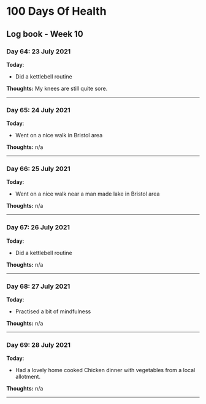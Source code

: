# 100 Days Of Health

## Log book - Week 10

### Day 64: 23 July 2021

**Today**:

* Did a kettlebell routine

**Thoughts:** My knees are still quite sore.

---

### Day 65: 24 July 2021

**Today**:

* Went on a nice walk in Bristol area

**Thoughts:** n/a

---

### Day 66: 25 July 2021

**Today**:

* Went on a nice walk near a man made lake in Bristol area

**Thoughts:** n/a

---

### Day 67: 26 July 2021

**Today**:

* Did a kettlebell routine

**Thoughts:** n/a

---

### Day 68: 27 July 2021

**Today**:

* Practised a bit of mindfulness

**Thoughts:** n/a

---

### Day 69: 28 July 2021

**Today**:

* Had a lovely home cooked Chicken dinner with vegetables from a local allotment.

**Thoughts:** n/a

---